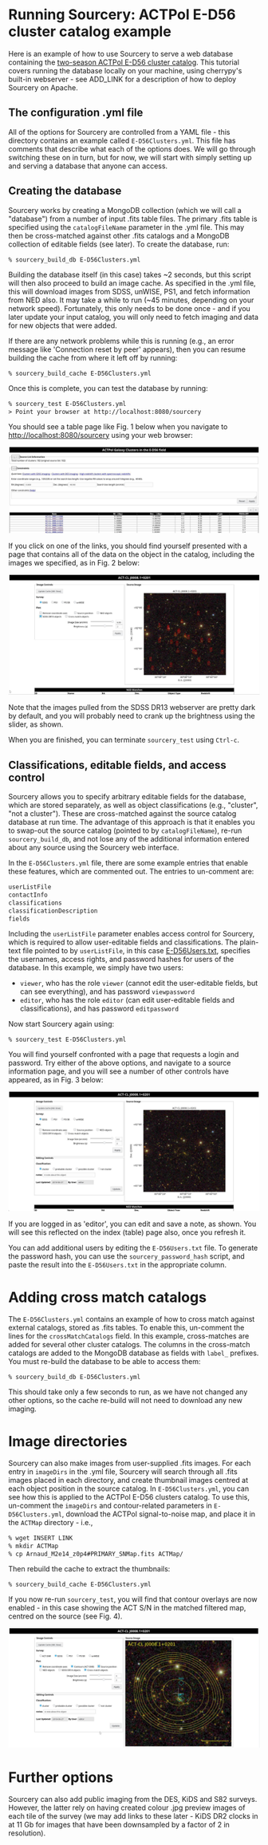 # Running Sourcery: ACTPol E-D56 cluster catalog example

Here is an example of how to use Sourcery to serve a web database
containing the [two-season ACTPol E-D56 cluster catalog](http://adsabs.harvard.edu/abs/2017arXiv170905600H).
This tutorial covers running the database locally on your machine,
using cherrypy's built-in webserver - see ADD_LINK for a description
of how to deploy Sourcery on Apache.


## The configuration .yml file

All of the options for Sourcery are controlled from a YAML file - 
this directory contains an example called `E-D56Clusters.yml`. This
file has comments that describe what each of the options does. We
will go through switching these on in turn, but for now, we will 
start with simply setting up and serving a database that anyone can
access.


## Creating the database

Sourcery works by creating a MongoDB collection (which we will call
a "database") from a number of input .fits table files. The primary
.fits table is specified using the `catalogFileName` parameter in 
the .yml file. This may then be cross-matched against other 
.fits catalogs and a MongoDB collection of editable fields 
(see later). To create the database, run:

```
% sourcery_build_db E-D56Clusters.yml
```

Building the database itself (in this case) takes ~2 seconds, but 
this script will then also proceed to build an image cache. As 
specified in the .yml file, this will download images from SDSS,
unWISE, PS1, and fetch information from NED also. It may take a while
to run (~45 minutes, depending on your network speed). Fortunately,
this only needs to be done once - and if you later update your
input catalog, you will only need to fetch imaging and data for new
objects that were added.

If there are any network problems while this is running (e.g., 
an error message like 'Connection reset by peer' appears), 
then you can resume building the cache from where it left off by 
running:

```
% sourcery_build_cache E-D56Clusters.yml
```

Once this is complete, you can test the database by running:

```
% sourcery_test E-D56Clusters.yml 
> Point your browser at http://localhost:8080/sourcery
```

You should see a table page like Fig. 1 below when you navigate to
<http://localhost:8080/sourcery> using your web browser:

![alt text](figs/table.jpg "Fig. 1: The index page for the E-D56 example.")

If you click on one of the links, you should find yourself presented
with a page that contains all of the data on the object in the catalog,
including the images we specified, as in Fig. 2 below:

![alt text](figs/sourcepage.jpg "Fig. 2: A source information page for the E-D56 example.")

Note that the images pulled from the SDSS DR13 webserver are pretty dark
by default, and you will probably need to crank up the brightness using the 
slider, as shown.

When you are finished, you can terminate `sourcery_test` using `Ctrl-c`.


## Classifications, editable fields, and access control

Sourcery allows you to specify arbitrary editable fields for the database,
which are stored separately, as well as object classifications (e.g.,
"cluster", "not a cluster"). These are cross-matched against the source 
catalog database at run time. The advantage of this approach is that it
enables you to swap-out the source catalog (pointed to by 
`catalogFileName`), re-run `sourcery_build_db`, and not lose any of the
additional information entered about any source using the Sourcery web
interface.

In the `E-D56Clusters.yml` file, there are some example entries that enable
these features, which are commented out. The entries to un-comment are:

```
userListFile
contactInfo
classifications
classificationDescription
fields

```

Including the `userListFile` parameter enables access control for Sourcery,
which is required to allow user-editable fields and classifications. The 
plain-text file pointed to by `userListFile`, in this case 
[E-D56Users.txt](E-D56Users.txt),  specifies the usernames, access rights,
and password hashes for users of the database. In this example, we simply
have two users: 

* `viewer`, who has the role `viewer` (cannot edit the user-editable fields,
  but can see everything), and has password `viewpassword`
* `editor`, who has the role `editor` (can edit user-editable fields and
  classifications), and has password `editpassword`

Now start Sourcery again using:

```
% sourcery_test E-D56Clusters.yml 
```

You will find yourself confronted with a page that requests a login and 
password. Try either of the above options, and navigate to a source 
information page, and you will see a number of other controls have appeared,
as in Fig. 3 below:

![alt text](figs/editable.jpg "Fig. 3: Source information page with user-editable controls enabled.")

If you are logged in as 'editor', you can edit and save a note, as shown. You
will see this reflected on the index (table) page also, once you refresh it.

You can add additional users by editing the `E-D56Users.txt` file. To generate
the password hash, you can use the `sourcery_password_hash` script, and paste
the result into the `E-D56Users.txt` in the appropriate column.


# Adding cross match catalogs

The `E-D56Clusters.yml` contains an example of how to cross match against 
external catalogs, stored as .fits tables. To enable this, un-comment the lines
for the `crossMatchCatalogs` field. In this example, cross-matches are added
for several other cluster catalogs. The columns in the cross-match catalogs
are added to the MongoDB database as fields with `label_` prefixes. You must
re-build the database to be able to access them:

```
% sourcery_build_db E-D56Clusters.yml
```

This should take only a few seconds to run, as we have not changed any other
options, so the cache re-build will not need to download any new imaging.


# Image directories

Sourcery can also make images from user-supplied .fits images. For each entry
in `imageDirs` in the .yml file, Sourcery will search through all .fits images
placed in each directory, and create thumbnail images centred at each object 
position in the source catalog. In `E-D56Clusters.yml`, you can see how this
is applied to the ACTPol E-D56 clusters catalog. To use this, un-comment the
`imageDirs` and contour-related parameters in `E-D56Clusters.yml`, download 
the ACTPol signal-to-noise map, and place it in the `ACTMap` directory - i.e.,

```
% wget INSERT LINK
% mkdir ACTMap
% cp Arnaud_M2e14_z0p4#PRIMARY_SNMap.fits ACTMap/
```

Then rebuild the cache to extract the thumbnails:

```
% sourcery_build_cache E-D56Clusters.yml
```

If you now re-run `sourcery_test`, you will find that contour overlays are now
enabled - in this case showing the ACT S/N in the matched filtered map, centred
on the source (see Fig. 4).

![alt text](figs/contour.jpg "Fig. 4: Example source information page, with contouring turned on.")


# Further options

Sourcery can also add public imaging from the DES, KiDS and S82 surveys. However,
the latter rely on having created colour .jpg preview images of each tile of the
survey (we may add links to these later - KiDS DR2 clocks in at 11 Gb for images
that have been downsampled by a factor of 2 in resolution).
